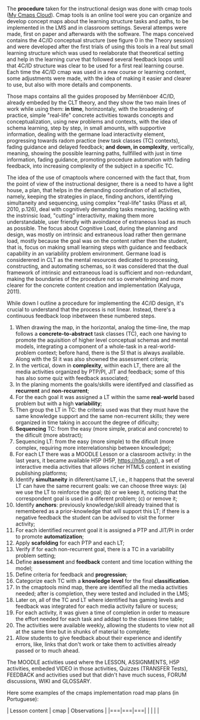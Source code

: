 The **procedure** taken for the instructional design was done with cmap tools ([My Cmaps Cloud](https://cmapcloud.ihmc.us)). Cmap tools is an online tool were you can organize and develop concept maps about the learning structure tasks and paths, to be implemented in the LMS and in classroom settings. Several attemps were made, first on paper and afterwards with the software. The maps conceived contains the 4C/ID conceptual structure (see figure 0 in the Theory session) and were developed after the first trials of using this tools in a real but small learning structure which was used to reelaborate that theoretical setting and help in the learning curve that followed several feedback loops until that 4C/ID structure was clear to be used for a first real learning course. Each time the 4C/ID cmap was used in a new course or learning content, some adjustments were made, with the idea of making it easier and clearer to use, but also with more details and components.

Those maps contains all the guides proposed by Merriënboer 4C/ID, already embeded by the CLT theory, and they show the two main lines of work while using them: **in time**, horinzontaly, with the broadening of practice, simple "real-life" concrete activities towards concepts and conceptualization, using new problems and contexts, with the idea of schema learning, step by step, in small amounts, with supportive information, dealing with the germane load interactivity element, progressing towards radom practice (new task classes (TC) contexts), fading guidance and delayed feedback; **and down, in complexity**, vertically, meaning, showing the possible learning paths, fullfilled with just in time information, fading guidance, promoting procedure automation with fading feedback, into increasing complexity of the subject in a specific TC.

The idea of the use of cmaptools where concerned with the fact that, from the point of view of the instructional designer, there is a need to have a light house, a plan, that helps in the demanding coordination of all activities, namely, keeping the strategies in place, finding anchors, identifying simultaneity and sequencing, using complex "real-life" tasks (Plass et all, 2010, p.126), deal with cognitively demanding tasks meaning, tackling with the instrinsic load, "cutting" interactivity, making them more understandable, user friendly with avoindance of extraneous load as much as possible. The focus about Cognitive Load, during the planning and design, was mostly on intrinsic and extraneous load rather then germane load, mostly because the goal was on the content rather then the student, that is, focus on making small learning steps with guidance and feedback capability in an variability problem environment. Germane load is considerered in CLT as the mental resources dedicated to processing, constructing, and automating schemas, so it was considered that the dual framework of intrinsic and extraneous load is sufficient and non-redundant, making the boundaries of the procedure not so overwhelming and more clearer for the concrete content creation and implementation (Kalyuga, 2011).

While down I outline a procedure for implementing the 4C/ID design, it's crucial to understand that the process is not linear. Instead, there's a continuous feedback loop inbetween these numbered steps.

1. When drawing the map, in the horizontal, analog the time-line, the map follows a **concrete-to-abstract** task classes (TC), each one having to promote the aquisition of higher level conceptual schemas and mental models, integrating a component of a whole-task in a real-world-problem context; before hand, there is the SI that is always available. Along with the SI it was also showned the assessment criteria;
2. In the vertical, down in **complexity**, within each LT, there are all the media activities organized by PTP/PI, JIT and feedback; some of this has also some quiz with feedback associated;
3. In the planing moments the goals/skills were identifyed and classified as **recurrent** and **non-recurrent**;
4. For the each goal it was assigned a LT within the same **real-world** based problem but with a high **variability**;
5. Then group the LT in TC: the criteria used was that they must have the same knowledge support and the same non-recurrent skills; they were organized in time taking in account the degree of dificulty; 
6. **Sequencing** TC: from the easy (more simple, pratical and concrete) to the dificult (more abstract);
7. Sequencing LT: from the easy (more simple) to the dificult (more complex, requiring more interrelationship between knowledge);
8. For each LT there was a MOODLE Lesson or a classroom activity: in the last years, it became available H5P (H5P, https://h5p.org/), a set of interactive media activities that allows richer HTML5 content in existing publishing platforms;
9. Identify **simultaneity** in diferent/same LT, i.e., it happens that the several LT can have the same recurrent goals: we can choose three ways: (a) we use the LT to reinforce the goal; (b) or we keep it, noticing that the correspondent goal is used in a diferent problem; (c) or remove it;
10. Identify **anchors**: previously knowledge/skill already trained that is remembered as a prior-knowledge that will support this LT; if there is a negative feedback the student can be advised to visit the former activity;
11. For each identified recurrent goal it is assigned a PTP and JIT/PI in order to promote **automatization**;
12. Apply **scafolding** for each PTP and each LT;
13. Verify if for each non-recurrent goal, there is a TC in a variability problem setting;
14. Define **assessment** and **feedback** content and time location withing the model;
15. Define criteria for feedback and **progression**;
16. Categorize each TC with a **knowledge level** for the final **classification**.
17. In the cmaptools mind map, there are identified all the media activities needed; after is completion, they were tested and included in the LMS;
18. Later on, all of the TC and LT where identified has gaming levels and feedback was integrated for each media activity failure or sucess;
19. For each activity, it was given a time of completion in order to measure the effort needed for each task and addapt to the classes time table;
20. The activities were available weekly, allowing the students to view not all at the same time but in shunks of material to complete;
21. Allow students to give feedback about their experience and identify errors, like, links that don't work or take them to activities already passed or to much ahead.

The MOODLE activities used where the LESSON, ASSIGNMENTS, H5P activities, embeded VIDEO in those activities, Quizzes (TRANSFER Tests), FEEDBACK and activities used but that didn't have much sucess, FORUM discussions, WIKI and GLOSSARY.

Here some examples of the cmaps implementation road map plans (in Portuguese):

| Lesson content | cmap  | Observations |
|===|===|===|
|   |   |   |


